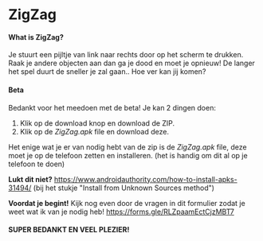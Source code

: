 # ZigZag
 
#### What is ZigZag?
Je stuurt een pijltje van link naar rechts door op het scherm te drukken. Raak je andere objecten aan dan ga je dood en moet je opnieuw! De langer het spel duurt de sneller je zal gaan.. Hoe ver kan jij komen?

#### Beta
Bedankt voor het meedoen met de beta!
Je kan 2 dingen doen:

1. Klik op de download knop en download de ZIP. 
2. Klik op de *ZigZag.apk* file en download deze. 

Het enige wat je er van nodig hebt van de zip is de *ZigZag.apk* file, deze moet je op de telefoon zetten en installeren. (het is handig om dit al op je telefoon te doen) 

**Lukt dit niet?**
https://www.androidauthority.com/how-to-install-apks-31494/ (bij het stukje "Install from Unknown Sources method")


**Voordat je begint!** 
Kijk nog even door de vragen in dit formulier zodat je weet wat ik van je nodig heb! 
https://forms.gle/RLZpaamEctCjzMBT7

#### SUPER BEDANKT EN VEEL PLEZIER!
